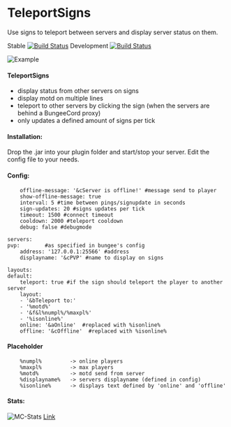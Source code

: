 # TeleportSigns
Use signs to teleport between servers and display server status on them.

Stable [![Build Status](http://mclive.eu:8080/job/TeleportSigns/4/badge/icon)](http://mclive.eu:8080/job/TeleportSigns/4/)
Development [![Build Status](http://mclive.eu:8080/job/TeleportSigns%20-%20Development%20Builds/1/badge/icon)](http://mclive.eu:8080/job/TeleportSigns%20-%20Development%20Builds/1/)

![Example](http://i.imgur.com/O731Xgs.png)

#### TeleportSigns

 * display status from other servers on signs
 * display motd on multiple lines
 * teleport to other servers by clicking the sign (when the servers are behind a BungeeCord proxy)
 * only updates a defined amount of signs per tick

#### Installation:

Drop the .jar into your plugin folder and start/stop your server. Edit the config file to your needs.


#### Config:

        offline-message: '&cServer is offline!' #message send to player
        show-offline-message: true 
        interval: 5 #time between pings/signupdate in seconds
        sign-updates: 20 #signs updates per tick 
        timeout: 1500 #connect timeout
        cooldown: 2000 #teleport cooldown 
        debug: false #debugmode

	servers:
  	pvp:        #as specified in bungee's config
    	address: '127.0.0.1:25566' #address
    	displayname: '&cPVP' #name to display on signs

	layouts:
  	default:
    	teleport: true #if the sign should teleport the player to another server
    	layout:
        - '&bTeleport to:'
        - '%motd%'
        - '&f&l%numpl%/%maxpl%'
        - '%isonline%'
    	online: '&aOnline'  #replaced with %isonline%
    	offline: '&cOffline'  #replaced with %isonline%

#### Placeholder

        %numpl%         -> online players
        %maxpl%         -> max players
        %motd%          -> motd send from server
        %displayname%   -> servers displayname (defined in config)
        %isonline%      -> displays text defined by 'online' and 'offline'
        
#### Stats:

![MC-Stats](http://api.mcstats.org/signature/TeleportSigns.png)
[Link](http://mcstats.org/plugin/TeleportSigns)